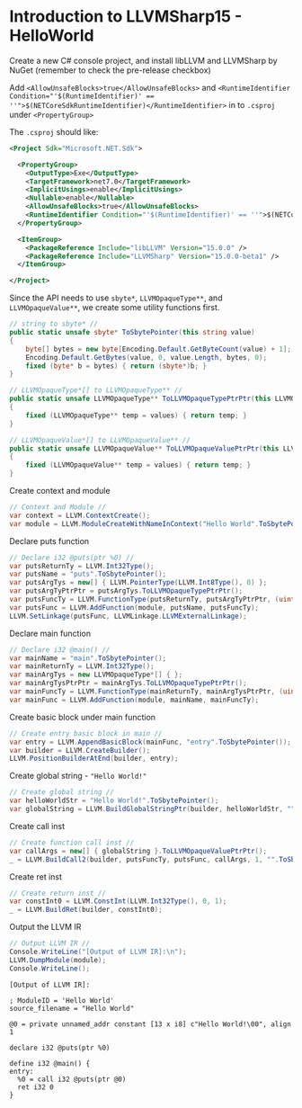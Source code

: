 # Introduction to LLVMSharp15 - HelloWorld

Create a new C# console project, and install libLLVM and LLVMSharp by NuGet (remember to check the pre-release checkbox)

Add `<AllowUnsafeBlocks>true</AllowUnsafeBlocks>` and `<RuntimeIdentifier Condition="'$(RuntimeIdentifier)' == ''">$(NETCoreSdkRuntimeIdentifier)</RuntimeIdentifier>` in to `.csproj` under `<PropertyGroup>`

The `.csproj` should like:

```xml
<Project Sdk="Microsoft.NET.Sdk">

  <PropertyGroup>
    <OutputType>Exe</OutputType>
    <TargetFramework>net7.0</TargetFramework>
    <ImplicitUsings>enable</ImplicitUsings>
    <Nullable>enable</Nullable>
	<AllowUnsafeBlocks>true</AllowUnsafeBlocks>
	<RuntimeIdentifier Condition="'$(RuntimeIdentifier)' == ''">$(NETCoreSdkRuntimeIdentifier)</RuntimeIdentifier>
  </PropertyGroup>

  <ItemGroup>
	<PackageReference Include="libLLVM" Version="15.0.0" />
	<PackageReference Include="LLVMSharp" Version="15.0.0-beta1" />
  </ItemGroup>

</Project>
```

Since the API needs to use `sbyte*`, `LLVMOpaqueType**`, and `LLVMOpaqueValue**`, we create some utility functions first.

```cs
// string to sbyte* //
public static unsafe sbyte* ToSbytePointer(this string value)
{
    byte[] bytes = new byte[Encoding.Default.GetByteCount(value) + 1];
    Encoding.Default.GetBytes(value, 0, value.Length, bytes, 0);
    fixed (byte* b = bytes) { return (sbyte*)b; }
}

// LLVMOpaqueType*[] to LLVMOpaqueType** //
public static unsafe LLVMOpaqueType** ToLLVMOpaqueTypePtrPtr(this LLVMOpaqueType*[] values)
{
    fixed (LLVMOpaqueType** temp = values) { return temp; }
}

// LLVMOpaqueValue*[] to LLVMOpaqueValue** //
public static unsafe LLVMOpaqueValue** ToLLVMOpaqueValuePtrPtr(this LLVMOpaqueValue*[] values)
{
    fixed (LLVMOpaqueValue** temp = values) { return temp; }
}
```

Create context and module

```cs
// Context and Module //
var context = LLVM.ContextCreate();
var module = LLVM.ModuleCreateWithNameInContext("Hello World".ToSbytePointer(), context);
```

Declare puts function

```cs
// Declare i32 @puts(ptr %0) //
var putsReturnTy = LLVM.Int32Type();
var putsName = "puts".ToSbytePointer();
var putsArgTys = new[] { LLVM.PointerType(LLVM.Int8Type(), 0) };
var putsArgTyPtrPtr = putsArgTys.ToLLVMOpaqueTypePtrPtr();
var putsFuncTy = LLVM.FunctionType(putsReturnTy, putsArgTyPtrPtr, (uint)putsArgTys.Length, 0);
var putsFunc = LLVM.AddFunction(module, putsName, putsFuncTy);
LLVM.SetLinkage(putsFunc, LLVMLinkage.LLVMExternalLinkage);
```

Declare main function

```cs
// Declare i32 @main() //
var mainName = "main".ToSbytePointer();
var mainReturnTy = LLVM.Int32Type();
var mainArgTys = new LLVMOpaqueType*[] { };
var mainArgTysPtrPtr = mainArgTys.ToLLVMOpaqueTypePtrPtr();
var mainFuncTy = LLVM.FunctionType(mainReturnTy, mainArgTysPtrPtr, (uint)mainArgTys.Length, 0);
var mainFunc = LLVM.AddFunction(module, mainName, mainFuncTy);
```

Create basic block under main function

```cs
// Create entry basic block in main //
var entry = LLVM.AppendBasicBlock(mainFunc, "entry".ToSbytePointer());
var builder = LLVM.CreateBuilder();
LLVM.PositionBuilderAtEnd(builder, entry);
```

Create global string - `"Hello World!"`

```cs
// Create global string //
var helloWorldStr = "Hello World!".ToSbytePointer();
var globalString = LLVM.BuildGlobalStringPtr(builder, helloWorldStr, "".ToSbytePointer());
```

Create call inst

```cs
// Create function call inst //
var callArgs = new[] { globalString }.ToLLVMOpaqueValuePtrPtr();
_ = LLVM.BuildCall2(builder, putsFuncTy, putsFunc, callArgs, 1, "".ToSbytePointer());
```

Create ret inst 

```cs
// Create return inst //
var constInt0 = LLVM.ConstInt(LLVM.Int32Type(), 0, 1);
_ = LLVM.BuildRet(builder, constInt0);
```

Output the LLVM IR

```cs
// Output LLVM IR //
Console.WriteLine("[Output of LLVM IR]:\n");
LLVM.DumpModule(module);
Console.WriteLine();
```

```ir
[Output of LLVM IR]:

; ModuleID = 'Hello World'
source_filename = "Hello World"

@0 = private unnamed_addr constant [13 x i8] c"Hello World!\00", align 1

declare i32 @puts(ptr %0)

define i32 @main() {
entry:
  %0 = call i32 @puts(ptr @0)
  ret i32 0
}
```
